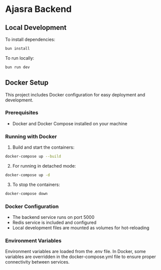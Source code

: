 # Ajasra Backend

## Local Development

To install dependencies:
```bash
bun install
```

To run locally:
```bash
bun run dev
```

## Docker Setup

This project includes Docker configuration for easy deployment and development.

### Prerequisites

- Docker and Docker Compose installed on your machine

### Running with Docker

1. Build and start the containers:
```bash
docker-compose up --build
```

2. For running in detached mode:
```bash
docker-compose up -d
```

3. To stop the containers:
```bash
docker-compose down
```

### Docker Configuration

- The backend service runs on port 5000
- Redis service is included and configured
- Local development files are mounted as volumes for hot-reloading

### Environment Variables

Environment variables are loaded from the .env file. In Docker, some variables are overridden in the docker-compose.yml file to ensure proper connectivity between services.
